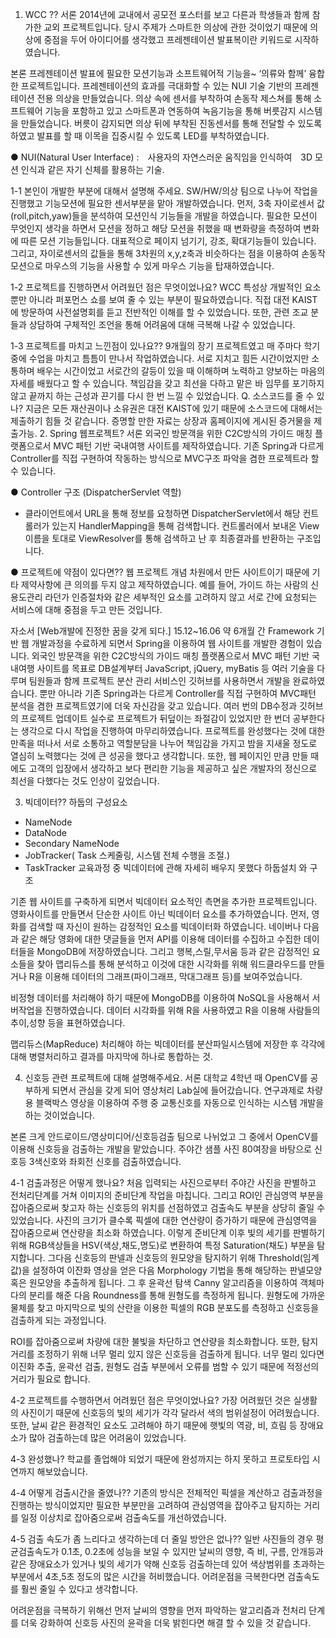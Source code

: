 1. WCC ??
서론
2014년에 교내에서 공모전 포스터를 보고 다른과 학생들과 함께 참가한 교외 프로젝트입니다. 
당시 주제가 스마트한 의상에 관한 것이었기 때문에 의상에 중점을 두어 아이디어를 생각했고 프레젠테이션 발표복이란 키워드로 시작하였습니다.

본론
프레젠테이션 발표에 필요한 모션기능과 소프트웨어적 기능을~  ‘의류와 함께’ 융합한 프로젝트입니다. 프레젠테이션의 효과를 극대화할 수 있는 NUI 기술 기반의 프레젠테이션 전용 의상을 만들었습니다. 의상 속에 센서를 부착하여 손동작 제스쳐를 통해 소프트웨어 기능을 포함하고 있고 스마트폰과 연동하여 녹음기능을 통해 버릇감지 시스템을 만들었습니다. 버릇이 감지되면 의상 뒤에 부착된 진동센서를 통해 전달할 수 있도록 하였고 발표를 할 때 이목을 집중시킬 수 있도록 LED를 부착하였습니다.

● NUI(Natural User Interface) :　사용자의 자연스러운 움직임을 인식하여　3D 모션 인식과 같은 자기 신체를 활용하는 기술.

1-1 본인이 개발한 부분에 대해서 설명해 주세요.
SW/HW/의상 팀으로 나누어 작업을 진행했고 기능모션에 필요한 센서부분을 맡아 개발하였습니다. 먼저, 3축 자이로센서 값(roll,pitch,yaw)들을 분석하여 모션인식 기능들을 개발을 하였습니다. 필요한 모션이 무엇인지 생각을 하면서 모션을 정하고 해당 모션을 취했을 때 변화량을 측정하여 변화에 따른 모션 기능들입니다. 대표적으로 페이지 넘기기, 강조, 확대기능들이 있습니다. 그리고, 자이로센서의 값들을 통해 3차원의 x,y,z축과 비슷하다는 점을 이용하여 손동작 모션으로 마우스의 기능을 사용할 수 있게 마우스 기능을 탑재하였습니다. 

1-2 프로젝트를 진행하면서 어려웠던 점은 무엇이었나요?
WCC 특성상 개발적인 요소뿐만 아니라 퍼포먼스 쇼를 보여 줄 수 있는 부분이 필요하였습니다. 직접 대전 KAIST에 방문하여 사전설명회를 듣고 전반적인 이해를 할 수 있었습니다. 또한, 관련 조교 분들과 상담하여 구체적인 조언을 통해 어려움에 대해 극복해 나갈 수 있었습니다.

1-3 프로젝트를 마치고 느낀점이 있나요??
9개월의 장기 프로젝트였고 매 주마다 학기 중에 수업을 마치고 틈틈이 만나서 작업하였습니다. 서로 지치고 힘든 시간이었지만 소통하며 배우는 시간이었고 서로간의 갈등이 있을 때 이해하며 노력하고 양보하는 마음의 자세를 배웠다고 할 수 있습니다. 책임감을 갖고 최선을 다하고 맡은 바 임무를 포기하지 않고 끝까지 하는 근성과 끈기를 다시 한 번 느낄 수 있었습니다.
Q. 소스코드를 줄 수 있나?
지금은 모든 재산권이나 소유권은 대전 KAIST에 있기 때문에 소스코드에 대해서는 제출하기 힘들 것 같습니다. 증명할 만한 자료는 상장과 홈페이지에 게시된 증거물을 제출가능.
2. Spring 웹프로젝트?
서론
외국인 방문객을 위한 C2C방식의 가이드 매칭 플랫폼으로서 MVC 패턴 기반 국내여행 사이트를 제작하였습니다. 기존 Spring과 다르게 Controller를 직접 구현하여 작동하는 방식으로 MVC구조 파악을 겸한 프로젝트라 할 수 있습니다. 

● Controller 구조 (DispatcherServlet 역할)
- 클라이언트에서 URL을 통해 정보를 요청하면 DispatcherServlet에서 해당 컨트롤러가 있는지 HandlerMapping을 통해 검색합니다. 컨트롤러에서 보내온 View이름을 토대로 ViewResolver를 통해 검색하고 난 후 최종결과를 반환하는 구조입니다. 

● 프로젝트에 약점이 있다면??
웹 프로젝트 개념 차원에서 만든 사이트이기 때문에 기타 제약사항에 큰 의의를 두지 않고 제작하였습니다. 예를 들어, 가이드 하는 사람의 신용도관리 라던가 인증절차와 같은 세부적인 요소를 고려하지 않고 서로 간에 요청되는 서비스에 대해 중점을 두고 만든 것입니다.

자소서
[Web개발에 진정한 꿈을 갖게 되다.]
15.12~16.06 약 6개월 간 Framework 기반 웹 개발과정을 수료하게 되면서 Spring을 이용하여 웹 사이트를 개발한 경험이 있습니다. 외국인 방문객을 위한 C2C방식의 가이드 매칭 플랫폼으로서 MVC 패턴 기반 국내여행 사이트를 목표로 DB설계부터 JavaScript, jQuery, myBatis 등 여러 기술을 다루며 팀원들과 함께 프로젝트 분산 관리 서비스인 깃허브를 사용하면서 개발을 완료하였습니다. 뿐만 아니라 기존 Spring과는 다르게 Controller를 직접 구현하여 MVC패턴 분석을 겸한 프로젝트였기에 더욱 자신감을 갖고 있습니다. 
여러 번의 DB수정과 깃허브의 프로젝트 업데이트 실수로 프로젝트가 뒤덮이는 좌절감이 있었지만 한 번더 공부한다는 생각으로 다시 작업을 진행하여 마무리하였습니다. 프로젝트를 완성했다는 것에 대한 만족을 떠나서 서로 소통하고 역할분담을 나누어 책임감을 가지고 밤을 지새울 정도로 열심히 노력했다는 것에 큰 성공을 했다고 생각합니다. 또한, 웹 페이지인 만큼 만들 때에도 고객의 입장에서 생각하고 보다 편리한 기능을 제공하고 싶은 개발자의 정신으로 최선을 다했다는 것도 인상이 깊었습니다.  










3. 빅데이터??
하둡의 구성요소
- NameNode
- DataNode
- Secondary NameNode
- JobTracker( Task 스케줄링, 시스템 전체 수행을 조절.)
- TaskTracker
교육과정 중 빅데이터에 관해 자세히 배우지 못했다
하둡설치 와 구조

기존 웹 사이트를 구축하게 되면서 빅데이터 요소적인 측면을 추가한 프로젝트입니다.
영화사이트를 만들면서 단순한 사이트 아닌 빅데이터 요소를 추가하였습니다.
먼저, 영화를 검색할 때 자신이 원하는 감정적인 요소를 빅데이터화 하였습니다.
네이버나 다음과 같은 해당 영화에 대한 댓글들을 먼저 API를 이용해 데이터를 수집하고 수집한 데이터들을 MongoDB에 저장하였습니다. 그리고
행복,스릴,무서움 등과 같은 감정적인 요소들을 찾아 맵리듀스를 통해 분석하고 
이것에 대한 시각화를 위해 워드클라우드를 만들거나 R을 이용해 데이터의 그래프(파이그래프, 막대그래프 등)를 보여주었습니다.

비정형 데이터를 처리해야 하기 때문에 MongoDB를 이용하여 NoSQL을 사용해서 서버작업을 진행하였습니다. 데이터 시각화를 위해 R을 사용하였고 R을 이용해 사람들의 추이,성향 등을 표현하였습니다. 



맵리듀스(MapReduce)
처리해야 하는 빅데이터를 분산파일시스템에 저장한 후 각각에 대해 병렬처리하고
결과를 마지막에 하나로 통합하는 것.












4. 신호등 관련 프로젝트에 대해 설명해주세요.
서론
대학교 4학년 때 OpenCV를 공부하게 되면서 관심을 갖게 되어 영상처리 Lab실에 들어갔습니다. 연구과제로 차량용 블랙박스 영상을 이용하여 주행 중 교통신호를 자동으로 인식하는 시스템 개발을 하는 것이었습니다.
 
본론
크게 안드로이드/영상미디어/신호등검출 팀으로 나뉘었고 그 중에서 OpenCV를 이용해 신호등을 검출하는 개발을 맡았습니다. 주야간 샘플 사진 80여장을 바탕으로 신호등 3색신호와 좌회전 신호를 검출하였습니다. 



4-1 검출과정은 어떻게 했나요?
처음 입력되는 사진으로부터 주야간 사진을 판별하고 전처리단계를 거쳐 이미지의 준비단계 작업을 마칩니다. 그리고 ROI인 관심영역 부분을 잡아줌으로써 찾고자 하는 신호등의 위치를 선점하였고 검출속도 부분을 상당히 줄일 수 있었습니다. 사진의 크기가 클수록 픽셀에 대한 연산량이 증가하기 때문에 관심영역을 잡아줌으로써 연산량을 최소화 하였습니다. 
이렇게 준비단계 이후 빛의 세기를 판별하기 위해 RGB색상들을 HSV(색상,채도,명도)로 변환하여 특정 Saturation(채도) 부분을 탐지합니다. 
그다음 신호등의 판넬과 신호등의 원모양을 탐지하기 위해 Threshold(임계값)을 설정하여 이잔화 영상을 얻은 다음 Morphology 기법을 통해 해당하는 판넬모양 혹은 원모양을 추출하게 됩니다. 그 후 윤곽선 탐색 Canny 알고리즘을 이용하여 객체마다의 분리를 해준 다음 Roundness를 통해 원형도를 측정하게 됩니다. 원형도에 가까운 물체를 찾고 마지막으로 빛의 산란을 이용한 픽셀의 RGB 분포도를 측정하고 신호등을 검출하게 되는 과정입니다.

ROI를 잡아줌으로써 차량에 대한 불빛을 차단하고 연산량을 최소화합니다.
또한, 탐지거리를 조정하기 위해 너무 멀리 있지 않은 신호등을 검출하게 됩니다.
너무 멀리 있다면 이진화 추출, 윤곽선 검출, 원형도 검출 부분에서 오류를 범할 수 있기 때문에 적정선의 거리가 필요로 합니다. 


4-2 프로젝트를 수행하면서 어려웠던 점은 무엇이었나요?
가장 어려웠던 것은 실생활의 사진이기 때문에 신호등의 빛의 세기가 각각 달라서 색의 범위설정이 어려웠습니다. 또한, 날씨 같은 환경적인 요소도 고려해야 하기 때문에 햇빛의 역광, 비, 흐림 등 장애요소가 많아 검출하는데 많은 어려움이 있었습니다. 

4-3 완성했나?
학교를 졸업해야 되었기 때문에 완성까지는 하지 못하고 프로토타입 시연까지 해보았습니다.

4-4 어떻게 검출시간을 줄였나??
기존의 방식은 전체적인 픽셀을 계산하고 검출과정을 진행하는 방식이었지만
필요한 부분만을 고려하여 관심영역을 잡아주고 탐지하는 거리를 일정 이상치로 잡아줌으로써
검출속도를 개선하였습니다.

4-5 검출 속도가 좀 느리다고 생각하는데 더 줄일 방안은 없나??
일반 사진들의 경우 평균검출속도가 0.1초, 0.2초에 성능을 보일 수 있지만 
날씨의 영향, 즉 비, 구름, 안개등과 같은 장애요소가 있거나 빛의 세기가 약해 신호등 검출하는데 있어 색상범위를 초과하는 부분에서 4초,5초 정도의 많은 시간을 허비했습니다.
어려운점을 극복한다면 검출속도를 훨씬 줄일 수 있다고 생각합니다.

어려운점을 극복하기 위해선 먼저 날씨의 영향을 먼저 파악하는 알고리즘과
전처리 단계를 더욱 강화하여 신호등 사진의 윤곽을 더욱 밝힌다면 해결 할 수 있을 것 같습니다.



